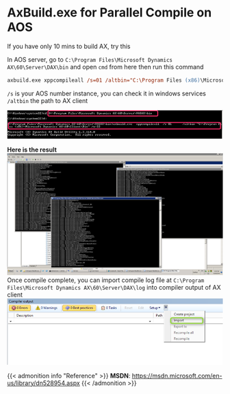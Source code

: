 # AxBuild.exe for Parallel Compile on AOS


If you have only 10 mins to build AX, try this

In AOS server, go to `C:\Program Files\Microsoft Dynamics AX\60\Server\DAX\bin` and open `cmd` from here then run this command

```ps
axbuild.exe xppcompileall /s=01 /altbin="C:\Program Files (x86)\Microsoft Dynamics AX\60\Client\Bin"
```

`/s` is your AOS number instance, you can check it in windows services `/altbin` the path to AX client

![axbuild-exe-for-parallel-compile-on-aos_2](axbuild-exe-for-parallel-compile-on-aos_2.png "axbuild")

**Here is the result**
![axbuild-exe-for-parallel-compile-on-aos_2](axbuild-exe-for-parallel-compile-on-aos_3.png "axbuild")
Once compile complete, you can import compile log file at `C:\Program Files\Microsoft Dynamics AX\60\Server\DAX\log` into compiler output of AX client
![axbuild-exe-for-parallel-compile-on-aos_2](axbuild-exe-for-parallel-compile-on-aos_4.png "axbuild")

{{< admonition info "Reference" >}}
**MSDN**: https://msdn.microsoft.com/en-us/library/dn528954.aspx
{{< /admonition >}}
